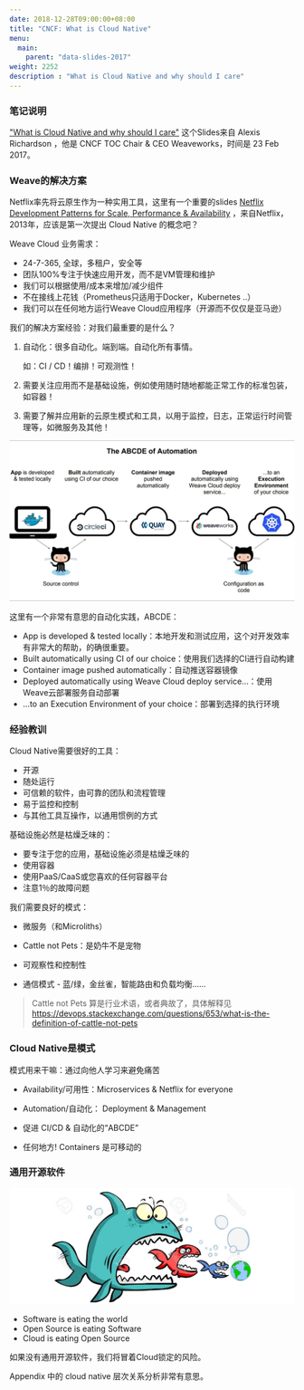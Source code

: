 ```yaml
---
date: 2018-12-28T09:00:00+08:00
title: "CNCF: What is Cloud Native"
menu:
  main:
    parent: "data-slides-2017"
weight: 2252
description : "What is Cloud Native and why should I care"
---
```


### 笔记说明

["What is Cloud Native and why should I care"](https://www.cncf.io/wp-content/uploads/2017/11/What-is-Cloud-Native-CNCF-Webinar-23-Feb-2017-1.pdf) 这个Slides来自 Alexis Richardson ，他是 CNCF TOC Chair & CEO Weaveworks，时间是 23 Feb 2017。

### Weave的解决方案

Netflix率先将云原生作为一种实用工具，这里有一个重要的slides [Netflix Development Patterns for Scale, Performance & Availability](https://www.slideshare.net/AmazonWebServices/dmg206) ，来自Netflix，2013年，应该是第一次提出 Cloud Native 的概念吧？

Weave Cloud 业务需求：

- 24-7-365, 全球，多租户，安全等
- 团队100%专注于快速应用开发，而不是VM管理和维护
- 我们可以根据使用/成本来增加/减少组件
- 不在接线上花钱（Prometheus只适用于Docker，Kubernetes ..）
- 我们可以在任何地方运行Weave Cloud应用程序（开源而不仅仅是亚马逊）


我们的解决方案经验：对我们最重要的是什么？

1. 自动化：很多自动化。端到端。自动化所有事情。

    如：CI / CD！编排！可观测性！

2. 需要关注应用而不是基础设施，例如使用随时随地都能正常工作的标准包装，如容器！

3. 需要了解并应用新的云原生模式和工具，以用于监控，日志，正常运行时间管理等，如微服务及其他！

![](images/what-is-cloud-native-and-why-should-i-care/abcde.jpg)

这里有一个非常有意思的自动化实践，ABCDE：

- App is developed & tested locally：本地开发和测试应用，这个对开发效率有非常大的帮助，的确很重要。
- Built automatically using CI of our choice：使用我们选择的CI进行自动构建
- Container image pushed automatically：自动推送容器镜像
- Deployed automatically using Weave Cloud deploy service...：使用Weave云部署服务自动部署
- ...to an Execution Environment of your choice：部署到选择的执行环境

### 经验教训

Cloud Native需要很好的工具：

- 开源
- 随处运行
- 可信赖的软件，由可靠的团队和流程管理
- 易于监控和控制
- 与其他工具互操作，以通用惯例的方式

基础设施必然是枯燥乏味的：

- 要专注于您的应用，基础设施必须是枯燥乏味的
- 使用容器
- 使用PaaS/CaaS或您喜欢的任何容器平台
- 注意1％的故障问题

我们需要良好的模式：

- 微服务（和Microliths）

- Cattle not Pets：是奶牛不是宠物
- 可观察性和控制性
- 通信模式 - 蓝/绿，金丝雀，智能路由和负载均衡......

> Cattle not Pets 算是行业术语，或者典故了，具体解释见 https://devops.stackexchange.com/questions/653/what-is-the-definition-of-cattle-not-pets

### Cloud Native是模式

模式用来干嘛：通过向他人学习来避免痛苦

- Availability/可用性：Microservices & Netflix for everyone

- Automation/自动化： Deployment & Management
- 促进 CI/CD & 自动化的“ABCDE” 
- 任何地方! Containers 是可移动的

### 通用开源软件

![](images/what-is-cloud-native-and-why-should-i-care/eating.jpg)

- Software is eating the world
- Open Source is eating Software
- Cloud is eating Open Source

如果没有通用开源软件，我们将冒着Cloud锁定的风险。

Appendix 中的 cloud native 层次关系分析非常有意思。

